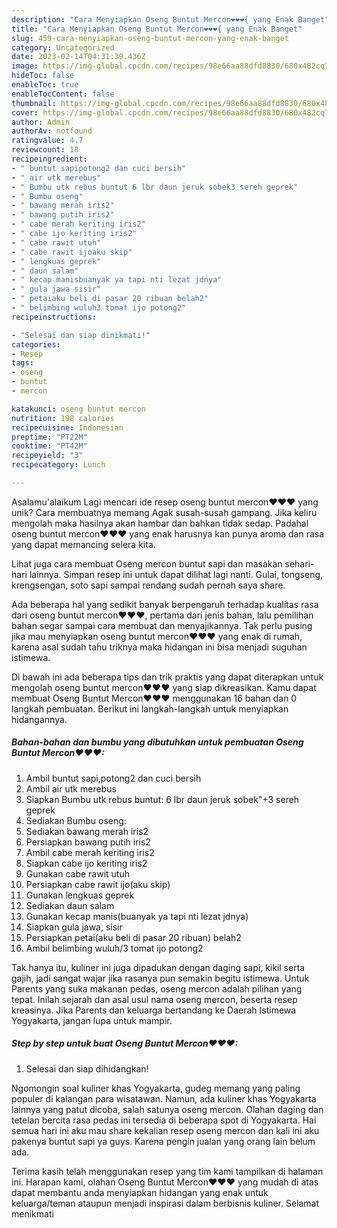 ```yaml
---
description: "Cara Menyiapkan Oseng Buntut Mercon❤❤❤{ yang Enak Banget"
title: "Cara Menyiapkan Oseng Buntut Mercon❤❤❤{ yang Enak Banget"
slug: 459-cara-menyiapkan-oseng-buntut-mercon-yang-enak-banget
category: Uncategorized
date: 2023-02-14T04:31:39.436Z
image: https://img-global.cpcdn.com/recipes/98e66aa88dfd8830/680x482cq70/oseng-buntut-mercon-foto-resep-utama.jpg
hideToc: false
enableToc: true
enableTocContent: false
thumbnail: https://img-global.cpcdn.com/recipes/98e66aa88dfd8830/680x482cq70/oseng-buntut-mercon-foto-resep-utama.jpg
cover: https://img-global.cpcdn.com/recipes/98e66aa88dfd8830/680x482cq70/oseng-buntut-mercon-foto-resep-utama.jpg
author: Admin
authorAv: notfound
ratingvalue: 4.7
reviewcount: 18
recipeingredient:
- " buntut sapipotong2 dan cuci bersih"
- " air utk merebus"
- " Bumbu utk rebus buntut 6 lbr daun jeruk sobek3 sereh geprek"
- " Bumbu oseng"
- " bawang merah iris2"
- " bawang putih iris2"
- " cabe merah keriting iris2"
- " cabe ijo keriting iris2"
- " cabe rawit utuh"
- " cabe rawit ijoaku skip"
- " lengkuas geprek"
- " daun salam"
- " kecap manisbuanyak ya tapi nti lezat jdnya"
- " gula jawa sisir"
- " petaiaku beli di pasar 20 ribuan belah2"
- " belimbing wuluh3 tomat ijo potong2"
recipeinstructions:

- "Selesai dan siap dinikmati!"
categories:
- Resep
tags:
- oseng
- buntut
- mercon

katakunci: oseng buntut mercon 
nutrition: 198 calories
recipecuisine: Indonesian
preptime: "PT22M"
cooktime: "PT42M"
recipeyield: "3"
recipecategory: Lunch

---
```



Asalamu'alaikum Lagi mencari ide resep oseng buntut mercon❤❤❤ yang unik? Cara membuatnya memang Agak susah-susah gampang. Jika keliru mengolah maka hasilnya akan hambar dan bahkan tidak sedap. Padahal oseng buntut mercon❤❤❤ yang enak harusnya kan punya aroma dan rasa yang dapat memancing selera kita.


Lihat juga cara membuat Oseng mercon buntut sapi dan masakan sehari-hari lainnya. Simpan resep ini untuk dapat dilihat lagi nanti. Gulai, tongseng, krengsengan, soto sapi sampai rendang sudah pernah saya share.

Ada beberapa hal yang sedikit banyak berpengaruh terhadap kualitas rasa dari oseng buntut mercon❤❤❤, pertama dari jenis bahan, lalu pemilihan bahan segar sampai cara membuat dan menyajikannya. Tak perlu pusing jika mau menyiapkan oseng buntut mercon❤❤❤ yang enak di rumah, karena asal sudah tahu triknya maka hidangan ini bisa menjadi suguhan istimewa.


Di bawah ini ada beberapa tips dan trik praktis yang dapat diterapkan untuk mengolah oseng buntut mercon❤❤❤ yang siap dikreasikan. Kamu dapat membuat Oseng Buntut Mercon❤❤❤ menggunakan 16 bahan dan 0 langkah pembuatan. Berikut ini langkah-langkah untuk menyiapkan hidangannya.

<!--inarticleads1-->

##### Bahan-bahan dan bumbu yang dibutuhkan untuk pembuatan Oseng Buntut Mercon❤❤❤:

1. Ambil  buntut sapi,potong2 dan cuci bersih
1. Ambil  air utk merebus
1. Siapkan  Bumbu utk rebus buntut: 6 lbr daun jeruk sobek&#34;+3 sereh geprek
1. Sediakan  Bumbu oseng:
1. Sediakan  bawang merah iris2
1. Persiapkan  bawang putih iris2
1. Ambil  cabe merah keriting iris2
1. Siapkan  cabe ijo keriting iris2
1. Gunakan  cabe rawit utuh
1. Persiapkan  cabe rawit ijo(aku skip)
1. Gunakan  lengkuas geprek
1. Sediakan  daun salam
1. Gunakan  kecap manis(buanyak ya tapi nti lezat jdnya)
1. Siapkan  gula jawa, sisir
1. Persiapkan  petai(aku beli di pasar 20 ribuan) belah2
1. Ambil  belimbing wuluh/3 tomat ijo potong2


Tak hanya itu, kuliner ini juga dipadukan dengan daging sapi, kikil serta gajih, jadi sangat wajar jika rasanya pun semakin begitu istimewa. Untuk Parents yang suka makanan pedas, oseng mercon adalah pilihan yang tepat. Inilah sejarah dan asal usul nama oseng mercon, beserta resep kreasinya. Jika Parents dan keluarga bertandang ke Daerah Istimewa Yogyakarta, jangan lupa untuk mampir. 

<!--inarticleads2-->

##### Step by step untuk buat Oseng Buntut Mercon❤❤❤:


1. Selesai dan siap dihidangkan!

Ngomongin soal kuliner khas Yogyakarta, gudeg memang yang paling populer di kalangan para wisatawan. Namun, ada kuliner khas Yogyakarta lainnya yang patut dicoba, salah satunya oseng mercon. Olahan daging dan tetelan bercita rasa pedas ini tersedia di beberapa spot di Yogyakarta. Hai semua hari ini aku mau share kekalian resep oseng mercon dan kali ini aku pakenya buntut sapi ya guys. Karena pengin jualan yang orang lain belum ada. 

Terima kasih telah menggunakan resep yang tim kami tampilkan di halaman ini. Harapan kami, olahan Oseng Buntut Mercon❤❤❤ yang mudah di atas dapat membantu anda menyiapkan hidangan yang enak untuk keluarga/teman ataupun menjadi inspirasi dalam berbisnis kuliner. Selamat menikmati
